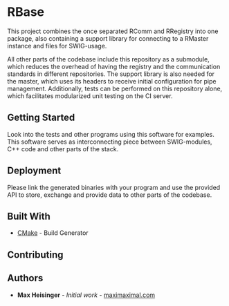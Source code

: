 # RBase

This project combines the once separated RComm and RRegistry into one package, also containing
a support library for connecting to a RMaster instance and files for SWIG-usage.

All other parts of the codebase include this repository as a submodule, which reduces the overhead of
having the registry and the communication standards in different repositories. The support library is also
needed for the master, which uses its headers to receive initial configuration for pipe management. Additionally,
tests can be performed on this repository alone, which facilitates modularized unit testing on the CI server.

## Getting Started

Look into the tests and other programs using this software for examples. This software serves as interconnecting
piece between SWIG-modules, C++ code and other parts of the stack.

## Deployment

Please link the generated binaries with your program and use the provided API to store, exchange and
provide data to other parts of the codebase.

## Built With

* [CMake](https://cmake.org/) - Build Generator

## Contributing

## Authors

* **Max Heisinger** - *Initial work* - [maximaximal.com](https://maximaximal.com)
